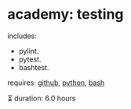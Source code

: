 # academy: testing

includes:
- pylint.
- pytest.
- bashtest.

requires: [github](./github.md), [python](./python.md), [bash](./bash.md)

⏳ duration: 6.0 hours
